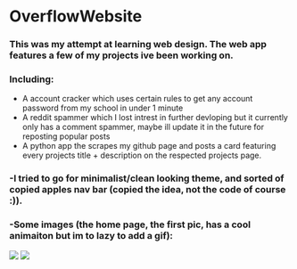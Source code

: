 # OverflowWebsite
### This was my attempt at learning web design. The web app features a few of my projects ive been working on.
### Including:
  - A account cracker which uses certain rules to get any account password from my school in under 1 minute
  - A reddit spammer which I lost intrest in further devloping but it currently only has a comment spammer, maybe ill update it in the future for reposting popular posts
  - A python app the scrapes my github page and posts a card featuring every projects title + description on the respected projects page.

### -I tried to go for minimalist/clean looking theme, and sorted of copied apples nav bar (copied the idea, not the code of course :)). 

### -Some images (the home page, the first pic, has a cool animaiton but im to lazy to add a gif):
 <img src="https://i.imgur.com/h3dQDMx.png"/>  
 <img src="https://i.imgur.com/jGsJP6U.png"/>  

